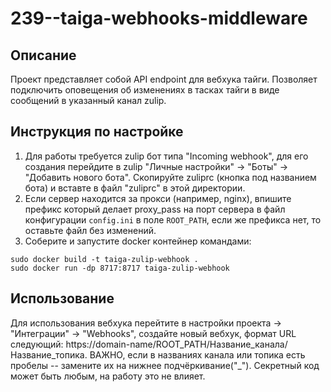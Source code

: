 # 239--taiga-webhooks-middleware

## Описание
Проект представляет собой API endpoint для вебхука тайги. Позволяет подключить оповещения об изменениях в тасках тайги в виде сообщений в указанный канал zulip.

## Инструкция по настройке
1. Для работы требуется zulip бот типа "Incoming webhook", для его создания перейдите в zulip "Личные настройки" -> "Боты" -> "Добавить нового бота". Скопируйте zuliprc (кнопка под названием бота) и вставте в файл "zuliprc" в этой директории.
2. Если сервер находится за прокси (например, nginx), впишите префикс который делает proxy_pass на порт сервера в файл конфигурации `config.ini` в поле `ROOT_PATH`, если же префикса нет, то оставьте файл без изменений.
3. Соберите и запустите docker контейнер командами:
```
sudo docker build -t taiga-zulip-webhook .
sudo docker run -dp 8717:8717 taiga-zulip-webhook
```

## Использование
Для использования вебхука перейтите в настройки проекта -> "Интеграции" -> "Webhooks", создайте новый вебхук, формат URL следующий: https://domain-name/ROOT_PATH/Название_канала/Название_топика. ВАЖНО, если в названиях канала или топика есть пробелы -- замените их на нижнее подчёркивание("_"). Секретный код может быть любым, на работу это не влияет.